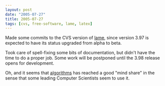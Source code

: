 ```yaml
---
layout: post
date: "2005-07-27"
title: 2005-07-27
tags: [cvs, free-software, lame, latex]
---
```

Made some commits to the CVS version of
[lame](http://sf.net/projects/lame), since version 3.97 is expected
to have its status upgraded from alpha to beta.

Took care of spell-fixing some bits of documentation, but didn't
have the time to do a proper job. Some work will be postponed until
the 3.98 release opens for development.

Oh, and it seems that [algorithms](http://algorithms.berlios.de/)
has reached a good "mind share" in the sense that some leading
Computer Scientists seem to use it.


